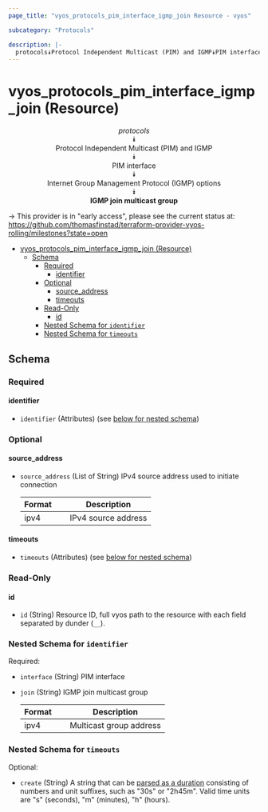 ```yaml
---
page_title: "vyos_protocols_pim_interface_igmp_join Resource - vyos"

subcategory: "Protocols"

description: |-
  protocols⯯Protocol Independent Multicast (PIM) and IGMP⯯PIM interface⯯Internet Group Management Protocol (IGMP) options⯯IGMP join multicast group
---
```


# vyos_protocols_pim_interface_igmp_join (Resource)
<center>

*protocols*  
⯯  
Protocol Independent Multicast (PIM) and IGMP  
⯯  
PIM interface  
⯯  
Internet Group Management Protocol (IGMP) options  
⯯  
**IGMP join multicast group**


</center>

-> This provider is in "early access", please see the current status at: https://github.com/thomasfinstad/terraform-provider-vyos-rolling/milestones?state=open

<!--TOC-->

- [vyos_protocols_pim_interface_igmp_join (Resource)](#vyos_protocols_pim_interface_igmp_join-resource)
  - [Schema](#schema)
    - [Required](#required)
      - [identifier](#identifier)
    - [Optional](#optional)
      - [source_address](#source_address)
      - [timeouts](#timeouts)
    - [Read-Only](#read-only)
      - [id](#id)
    - [Nested Schema for `identifier`](#nested-schema-for-identifier)
    - [Nested Schema for `timeouts`](#nested-schema-for-timeouts)

<!--TOC-->

<!-- schema generated by tfplugindocs -->
## Schema

### Required

#### identifier
- `identifier` (Attributes) (see [below for nested schema](#nestedatt--identifier))

### Optional

#### source_address
- `source_address` (List of String) IPv4 source address used to initiate connection

    |  Format  &emsp;|  Description          |
    |----------|-----------------------|
    |  ipv4    &emsp;|  IPv4 source address  |
#### timeouts
- `timeouts` (Attributes) (see [below for nested schema](#nestedatt--timeouts))

### Read-Only

#### id
- `id` (String) Resource ID, full vyos path to the resource with each field separated by dunder (`__`).

<a id="nestedatt--identifier"></a>
### Nested Schema for `identifier`

Required:

- `interface` (String) PIM interface
- `join` (String) IGMP join multicast group

    |  Format  &emsp;|  Description              |
    |----------|---------------------------|
    |  ipv4    &emsp;|  Multicast group address  |


<a id="nestedatt--timeouts"></a>
### Nested Schema for `timeouts`

Optional:

- `create` (String) A string that can be [parsed as a duration](https://pkg.go.dev/time#ParseDuration) consisting of numbers and unit suffixes, such as &#34;30s&#34; or &#34;2h45m&#34;. Valid time units are &#34;s&#34; (seconds), &#34;m&#34; (minutes), &#34;h&#34; (hours).
